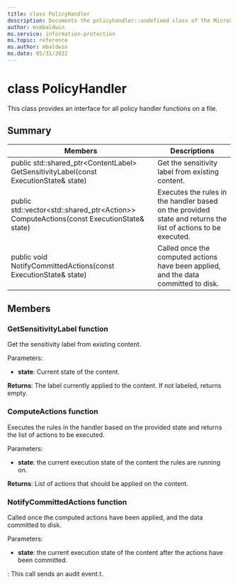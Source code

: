 ```yaml
---
title: class PolicyHandler 
description: Documents the policyhandler::undefined class of the Microsoft Information Protection (MIP) SDK.
author: msmbaldwin
ms.service: information-protection
ms.topic: reference
ms.author: mbaldwin
ms.date: 05/31/2022
---
```


# class PolicyHandler 
This class provides an interface for all policy handler functions on a file.
  
## Summary
 Members                        | Descriptions                                
--------------------------------|---------------------------------------------
public std::shared_ptr&lt;ContentLabel&gt; GetSensitivityLabel(const ExecutionState& state)  |  Get the sensitivity label from existing content.
public std::vector&lt;std::shared_ptr&lt;Action&gt;&gt; ComputeActions(const ExecutionState& state)  |  Executes the rules in the handler based on the provided state and returns the list of actions to be executed.
public void NotifyCommittedActions(const ExecutionState& state)  |  Called once the computed actions have been applied, and the data committed to disk.
  
## Members
  
### GetSensitivityLabel function
Get the sensitivity label from existing content.

Parameters:  
* **state**: Current state of the content. 



  
**Returns**: The label currently applied to the content. If not labeled, returns empty.
  
### ComputeActions function
Executes the rules in the handler based on the provided state and returns the list of actions to be executed.

Parameters:  
* **state**: the current execution state of the content the rules are running on. 



  
**Returns**: List of actions that should be applied on the content.
  
### NotifyCommittedActions function
Called once the computed actions have been applied, and the data committed to disk.

Parameters:  
* **state**: the current execution state of the content after the actions have been committed. 


: This call sends an audit event.t.